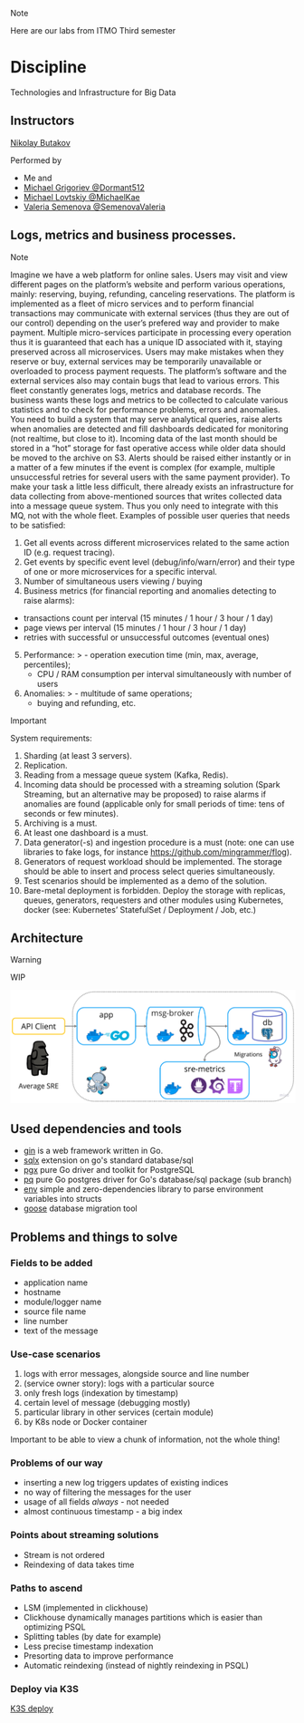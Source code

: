 > [!NOTE]
> Here are our labs from ITMO Third semester

# Discipline
Technologies and Infrastructure for Big Data

## Instructors
[Nikolay Butakov](https://en.itmo.ru/en/viewperson/1257/Nikolay_Butakov.htm)


Performed by
* Me and
* [Michael Grigoriev @Dormant512](https://github.com/Dormant512)
* [Michael Lovtskiy @MichaelKae](https://github.com/MichaelKae)
* [Valeria Semenova @SemenovaValeria](https://github.com/SemenovaValeria)

## Logs, metrics and business processes.
> [!NOTE]
> Imagine we have a web platform for online sales. Users may visit and view different pages on the platform’s website and perform various operations, mainly: reserving, buying, refunding, canceling reservations. The platform is implemented as a fleet of micro services and to perform financial transactions may communicate with external services (thus they are out of our control) depending on the user’s prefered way and provider to make payment. Multiple micro-services participate in processing every operation thus it is guaranteed that each has a unique ID associated with it, staying preserved across all microservices. Users may make mistakes when they reserve or buy, external services may be temporarily unavailable or overloaded to process payment requests. The platform’s software and the external services also may contain bugs that lead to various errors.
This fleet constantly  generates logs, metrics and database records. The business wants these logs and metrics to be collected to calculate various statistics and to check for performance problems, errors and anomalies. You need to build a system that may serve analytical queries, raise alerts when anomalies are detected and fill dashboards dedicated for monitoring (not realtime, but close to it).
Incoming data of the last month should be stored in a “hot” storage for fast operative access while older data should be moved to the archive on S3. Alerts should be raised either instantly or in a matter of a few minutes if the event is complex (for example, multiple unsuccessful retries for several users with the same payment provider).
To make your task a little less difficult, there already exists an infrastructure for data collecting from above-mentioned sources that writes collected data into a message queue system. Thus you only need to integrate with this MQ, not with the whole fleet.
Examples of possible user queries that needs to be satisfied:
> 1. 	Get all events across different microservices related to the same action ID (e.g. request tracing).
> 2. 	Get events by specific event level (debug/info/warn/error) and their type of one or more microservices for a specific interval.
> 3. 	Number of simultaneous users viewing / buying
> 4. 	Business metrics (for financial reporting and anomalies detecting to raise alarms):
>    - transactions count per interval (15 minutes / 1 hour / 3 hour / 1 day)
>    - page views per interval (15 minutes / 1 hour / 3 hour / 1 day)
>    - retries with successful or unsuccessful outcomes (eventual ones)
> 5. Performance:
     >    - operation execution time (min, max, average, percentiles);
>    - CPU / RAM consumption per interval simultaneously with number of users
> 6. Anomalies:
     >    - multitude of same operations;
>    - buying and refunding, etc.

> [!IMPORTANT]
> System requirements:
> 1. Sharding (at least 3 servers).
> 2. Replication.
> 3. Reading from a message queue system (Kafka, Redis).
> 4. Incoming data should be processed with a streaming solution (Spark Streaming, but an alternative may be proposed) to raise alarms if anomalies are found (applicable only for small periods of time: tens of seconds or few minutes).
> 5. Archiving is a must.
> 6. At least one dashboard is a must.
> 7. Data generator(-s) and ingestion procedure is a must (note: one can use libraries to fake logs, for instance https://github.com/mingrammer/flog).
> 8. Generators of request workload should be implemented. The storage should be able to insert and process select queries simultaneously.
> 9. Test scenarios should be implemented as a demo of the solution.
> 10.  Bare-metal deployment is forbidden. Deploy the storage with replicas, queues, generators, requesters and other modules using Kubernetes, docker (see: Kubernetes’ StatefulSet / Deployment / Job, etc.)

## Architecture
> [!WARNING]
> WIP

![img.png](img.png)

## Used dependencies and tools
* [gin](https://github.com/gin-gonic/gin) is a web framework written in Go.
* [sqlx](https://github.com/jmoiron/sqlx) extension on go's standard database/sql
* [pgx](https://github.com/jackc/pgx) pure Go driver and toolkit for PostgreSQL
* [pq](https://github.com/lib/pq) pure Go postgres driver for Go's database/sql package (sub branch)
* [env](https://github.com/caarlos0/env) simple and zero-dependencies library to parse environment variables into structs
* [goose](https://github.com/pressly/goose) database migration tool

## Problems and things to solve

### Fields to be added
- application name 
- hostname
- module/logger name
- source file name
- line number
- text of the message

### Use-case scenarios
1. logs with error messages, alongside source and line number
2. (service owner story): logs with a particular source 
3. only fresh logs (indexation by timestamp)
4. certain level of message (debugging mostly)
5. particular library in other services (certain module)
6. by K8s node or Docker container

Important to be able to view a chunk of information, not the whole thing!

### Problems of our way
- inserting a new log triggers updates of existing indices
- no way of filtering the messages for the user
- usage of all fields _always_ - not needed
- almost continuous timestamp - a big index

### Points about streaming solutions
- Stream is not ordered
- Reindexing of data takes time

### Paths to ascend
- LSM (implemented in clickhouse)
- Clickhouse dynamically manages partitions which is easier than optimizing PSQL
- Splitting tables (by date for example)
- Less precise timestamp indexation
- Presorting data to improve performance
- Automatic reindexing (instead of nightly reindexing in PSQL)

### Deploy via K3S

[K3S deploy](./k3s/README.md)

